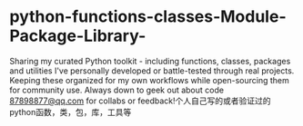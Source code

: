 # python-functions-classes-Module-Package-Library-
Sharing my curated Python toolkit - including functions, classes, packages and utilities I've personally developed or battle-tested through real projects. Keeping these organized for my own workflows while open-sourcing them for community use. Always down to geek out about code 87898877@qq.com for collabs or feedback!个人自己写的或者验证过的python函数，类，包，库，工具等
